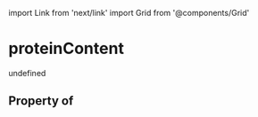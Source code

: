 import Link from 'next/link'
import Grid from '@components/Grid'

# proteinContent

undefined

## Property of



